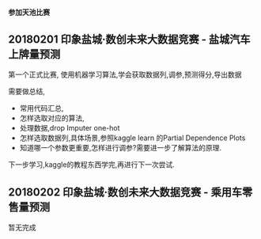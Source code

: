 

#### 参加天池比赛

## 20180201 印象盐城·数创未来大数据竞赛 - 盐城汽车上牌量预测

第一个正式比赛,
使用机器学习算法,学会获取数据列,调参,预测得分,导出数据

需要做总结,

- 常用代码汇总,
- 怎样选取对应的算法,
- 处理数据,drop Imputer one-hot
- 怎样选取数据列,具体场景,参照kaggle learn 的Partial Dependence Plots
- 知道哪一个参数更重要,怎样进行调参?需要进一步了解算法的原理.

下一步学习,kaggle的教程东西学完,再进行下一次尝试.

## 20180202 印象盐城·数创未来大数据竞赛 - 乘用车零售量预测

暂无完成
